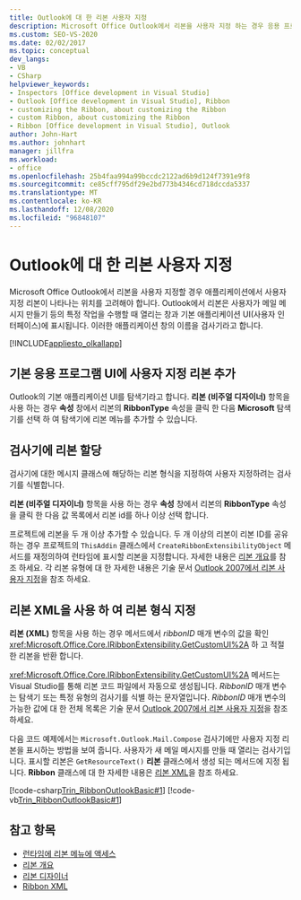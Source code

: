 ```yaml
---
title: Outlook에 대 한 리본 사용자 지정
description: Microsoft Office Outlook에서 리본을 사용자 지정 하는 경우 응용 프로그램에서 사용자 지정 리본이 나타나는 위치를 고려해 야 합니다.
ms.custom: SEO-VS-2020
ms.date: 02/02/2017
ms.topic: conceptual
dev_langs:
- VB
- CSharp
helpviewer_keywords:
- Inspectors [Office development in Visual Studio]
- Outlook [Office development in Visual Studio], Ribbon
- customizing the Ribbon, about customizing the Ribbon
- custom Ribbon, about customizing the Ribbon
- Ribbon [Office development in Visual Studio], Outlook
author: John-Hart
ms.author: johnhart
manager: jillfra
ms.workload:
- office
ms.openlocfilehash: 25b4faa994a99bccdc2122ad6b9d124f7391e9f8
ms.sourcegitcommit: ce85cff795df29e2bd773b4346cd718dccda5337
ms.translationtype: MT
ms.contentlocale: ko-KR
ms.lasthandoff: 12/08/2020
ms.locfileid: "96848107"
---
```

# <a name="customize-a-ribbon-for-outlook"></a>Outlook에 대 한 리본 사용자 지정
  Microsoft Office Outlook에서 리본을 사용자 지정할 경우 애플리케이션에서 사용자 지정 리본이 나타나는 위치를 고려해야 합니다. Outlook에서 리본은 사용자가 메일 메시지 만들기 등의 특정 작업을 수행할 때 열리는 창과 기본 애플리케이션 UI(사용자 인터페이스)에 표시됩니다. 이러한 애플리케이션 창의 이름을 검사기라고 합니다.

 [!INCLUDE[appliesto_olkallapp](../vsto/includes/appliesto-olkallapp-md.md)]

## <a name="add-a-custom-ribbon-to-the-main-application-ui"></a>기본 응용 프로그램 UI에 사용자 지정 리본 추가
 Outlook의 기본 애플리케이션 UI를 탐색기라고 합니다. **리본 (비주얼 디자이너)** 항목을 사용 하는 경우 **속성** 창에서 리본의 **RibbonType** 속성을 클릭 한 다음 **Microsoft** 탐색기를 선택 하 여 탐색기에 리본 메뉴를 추가할 수 있습니다.

## <a name="assign-a-ribbon-to-an-inspector"></a>검사기에 리본 할당
 검사기에 대한 메시지 클래스에 해당하는 리본 형식을 지정하여 사용자 지정하려는 검사기를 식별합니다.

 **리본 (비주얼 디자이너)** 항목을 사용 하는 경우 **속성** 창에서 리본의 **RibbonType** 속성을 클릭 한 다음 값 목록에서 리본 id를 하나 이상 선택 합니다.

 프로젝트에 리본을 두 개 이상 추가할 수 있습니다. 두 개 이상의 리본이 리본 ID를 공유하는 경우 프로젝트의 `ThisAddin` 클래스에서 `CreateRibbonExtensibilityObject` 메서드를 재정의하여 런타임에 표시할 리본을 지정합니다. 자세한 내용은 [리본 개요](../vsto/ribbon-overview.md)를 참조 하세요. 각 리본 유형에 대 한 자세한 내용은 기술 문서 [Outlook 2007에서 리본 사용자 지정](/previous-versions/office/developer/office-2007/bb226712(v=office.12))을 참조 하세요.

## <a name="specify-the-ribbon-type-by-using-ribbon-xml"></a>리본 XML을 사용 하 여 리본 형식 지정
 **리본 (XML)** 항목을 사용 하는 경우 메서드에서 *ribbonID* 매개 변수의 값을 확인 <xref:Microsoft.Office.Core.IRibbonExtensibility.GetCustomUI%2A> 하 고 적절 한 리본을 반환 합니다.

 <xref:Microsoft.Office.Core.IRibbonExtensibility.GetCustomUI%2A> 메서드는 Visual Studio를 통해 리본 코드 파일에서 자동으로 생성됩니다. *RibbonID* 매개 변수는 탐색기 또는 특정 유형의 검사기를 식별 하는 문자열입니다. *RibbonID* 매개 변수의 가능한 값에 대 한 전체 목록은 기술 문서 [Outlook 2007에서 리본 사용자 지정](/previous-versions/office/developer/office-2007/bb226712(v=office.12))을 참조 하세요.

 다음 코드 예제에서는 `Microsoft.Outlook.Mail.Compose` 검사기에만 사용자 지정 리본을 표시하는 방법을 보여 줍니다. 사용자가 새 메일 메시지를 만들 때 열리는 검사기입니다. 표시할 리본은 `GetResourceText()` **리본** 클래스에서 생성 되는 메서드에 지정 됩니다. **Ribbon** 클래스에 대 한 자세한 내용은 [리본 XML](../vsto/ribbon-xml.md)을 참조 하세요.

 [!code-csharp[Trin_RibbonOutlookBasic#1](../vsto/codesnippet/CSharp/Trin_RibbonOutlookBasic/Ribbon1.cs#1)]
 [!code-vb[Trin_RibbonOutlookBasic#1](../vsto/codesnippet/VisualBasic/Trin_RibbonOutlookBasic/Ribbon1.vb#1)]

## <a name="see-also"></a>참고 항목
- [런타임에 리본 메뉴에 액세스](../vsto/accessing-the-ribbon-at-run-time.md)
- [리본 개요](../vsto/ribbon-overview.md)
- [리본 디자이너](../vsto/ribbon-designer.md)
- [Ribbon XML](../vsto/ribbon-xml.md)

